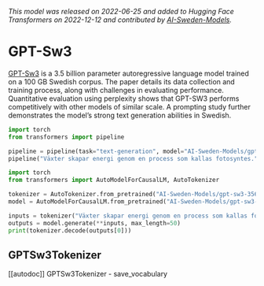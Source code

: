<!--Copyright 2022 The HuggingFace Team. All rights reserved.

Licensed under the Apache License, Version 2.0 (the "License"); you may not use this file except in compliance with
the License. You may obtain a copy of the License at

http://www.apache.org/licenses/LICENSE-2.0

Unless required by applicable law or agreed to in writing, software distributed under the License is distributed on
an "AS IS" BASIS, WITHOUT WARRANTIES OR CONDITIONS OF ANY KIND, either express or implied. See the License for the
specific language governing permissions and limitations under the License.

⚠️ Note that this file is in Markdown but contain specific syntax for our doc-builder (similar to MDX) that may not be
rendered properly in your Markdown viewer.

-->
*This model was released on 2022-06-25 and added to Hugging Face Transformers on 2022-12-12 and contributed by [AI-Sweden-Models](https://huggingface.co/AI-Sweden-Models).*

# GPT-Sw3

[GPT-Sw3](http://www.lrec-conf.org/proceedings/lrec2022/pdf/2022.lrec-1.376.pdf) is a 3.5 billion parameter autoregressive language model trained on a 100 GB Swedish corpus. The paper details its data collection and training process, along with challenges in evaluating performance. Quantitative evaluation using perplexity shows that GPT-SW3 performs competitively with other models of similar scale. A prompting study further demonstrates the model’s strong text generation abilities in Swedish.

<hfoptions id="usage">
<hfoption id="Pipeline">

```py
import torch
from transformers import pipeline

pipeline = pipeline(task="text-generation", model="AI-Sweden-Models/gpt-sw3-356m", dtype="auto",)
pipeline("Växter skapar energi genom en process som kallas fotosyntes.")
```

</hfoption>
<hfoption id="AutoModel">

```py
import torch
from transformers import AutoModelForCausalLM, AutoTokenizer

tokenizer = AutoTokenizer.from_pretrained("AI-Sweden-Models/gpt-sw3-356m")
model = AutoModelForCausalLM.from_pretrained("AI-Sweden-Models/gpt-sw3-356m", dtype="auto",)

inputs = tokenizer("Växter skapar energi genom en process som kallas fotosyntes.", return_tensors="pt")
outputs = model.generate(**inputs, max_length=50)
print(tokenizer.decode(outputs[0]))
```

</hfoption>
</hfoptions>

## GPTSw3Tokenizer

[[autodoc]] GPTSw3Tokenizer
    - save_vocabulary
